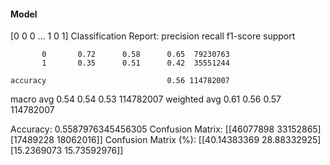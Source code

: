 #### Model
[0 0 0 ... 1 0 1]
Classification Report:
              precision    recall  f1-score   support

           0       0.72      0.58      0.65  79230763
           1       0.35      0.51      0.42  35551244

    accuracy                           0.56 114782007
   macro avg       0.54      0.54      0.53 114782007
weighted avg       0.61      0.56      0.57 114782007

Accuracy: 0.5587976345456305
Confusion Matrix:
[[46077898 33152865]
 [17489228 18062016]]
Confusion Matrix (%):
[[40.14383369 28.88332925]
 [15.2369073  15.73592976]]
